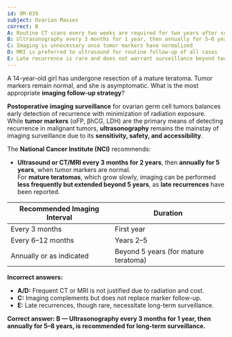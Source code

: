 ```yaml
---
id: OM-039
subject: Ovarian Masses
correct: B
A: Routine CT scans every two weeks are required for two years after surgery
B: Ultrasonography every 3 months for 1 year, then annually for 5–8 years, is recommended for long-term surveillance
C: Imaging is unnecessary once tumor markers have normalized
D: MRI is preferred to ultrasound for routine follow-up of all cases
E: Late recurrence is rare and does not warrant surveillance beyond two years
---
```


A 14-year-old girl has undergone resection of a mature teratoma. Tumor markers remain normal, and she is asymptomatic. What is the most appropriate **imaging follow-up strategy**?

<!-- EXPLANATION -->

**Postoperative imaging surveillance** for ovarian germ cell tumors balances early detection of recurrence with minimization of radiation exposure.  
While **tumor markers** (αFP, βhCG, LDH) are the primary means of detecting recurrence in malignant tumors, **ultrasonography** remains the mainstay of imaging surveillance due to its **sensitivity, safety, and accessibility**.

The **National Cancer Institute (NCI)** recommends:  
- **Ultrasound or CT/MRI every 3 months for 2 years**, then **annually for 5 years**, when tumor markers are normal.  
For **mature teratomas**, which grow slowly, imaging can be performed **less frequently but extended beyond 5 years**, as **late recurrences** have been reported.

| **Recommended Imaging Interval** | **Duration** |
|----------------------------------|---------------|
| Every 3 months | First year |
| Every 6–12 months | Years 2–5 |
| Annually or as indicated | Beyond 5 years (for mature teratoma) |

**Incorrect answers:**
- **A/D:** Frequent CT or MRI is not justified due to radiation and cost.  
- **C:** Imaging complements but does not replace marker follow-up.  
- **E:** Late recurrences, though rare, necessitate long-term surveillance.

**Correct answer: B — Ultrasonography every 3 months for 1 year, then annually for 5–8 years, is recommended for long-term surveillance.**
